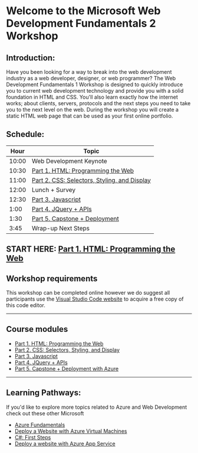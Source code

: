 # Welcome to the Microsoft Web Development Fundamentals 2 Workshop
## Introduction:
Have you been looking for a way to break into the web development industry as a web developer, designer, or web programmer? The Web Development Fundamentals 1 Workshop is designed to quickly introduce you to current web development technology and provide you with a solid foundation in HTML and CSS. You'll also learn exactly how the internet works; about clients, servers, protocols and the next steps you need to take you to the next level on the web. During the workshop you will create a static HTML web page that can be used as your first online portfolio.

## Schedule:

|Hour|Topic
|---|---|
|10:00	|Web Development Keynote
|10:30	|[Part 1. HTML: Programming the Web](../tree/master/Part%201.%20HTML)
|11:00  |[Part 2. CSS: Selectors, Styling, and Display](../Part%202.%20CSS%20%26%20CSS3)
|12:00	|Lunch + Survey
|12:30	|[Part 3. Javascript](../Part%203.%20Javascript)
|1:00	|[Part 4. JQuery + APIs](../Part%204.%20JQuery%20%2B%20APIs)
|1:30   |[Part 5. Capstone + Deployment](../Part%205.%20%20Capstone%20%2B%20Web%20Publishing)
|3:45	|Wrap-up Next Steps

## START HERE: [Part 1. HTML: Programming the Web](../Part%201.%20HTML)


## Workshop requirements

This workshop can be completed online however we do suggest all participants use the [Visual Studio Code website](https://code.visualstudio.com/) to acquire a free copy of this code editor.


---
## Course modules
* [Part 1. HTML: Programming the Web](../tree/master/Part%201.%20HTML)
* [Part 2. CSS: Selectors, Styling, and Display](../Part%202.%20CSS%20%26%20CSS3)
* [Part 3. Javascript](../Part%203.%20Javascript)
* [Part 4. JQuery + APIs](../Part%204.%20JQuery%20%2B%20APIs)
* [Part 5. Capstone + Deployment with Azure](../Part%205.%20%20Capstone%20%2B%20Web%20Publishing)


---
## Learning Pathways:
If you'd like to explore more topics related to Azure and Web Development check out these other Microsoft 	
* [Azure Fundamentals](https://docs.microsoft.com/en-us/learn/paths/azure-fundamentals/)	
* [Deploy a Website with Azure Virtual Machines](https://docs.microsoft.com/en-us/learn/paths/deploy-a-website-with-azure-virtual-machines/)	
* [C#: First Steps](https://docs.microsoft.com/en-us/learn/paths/csharp-first-steps/)	
* [Deploy a website with Azure App Service](https://docs.microsoft.com/en-us/learn/paths/deploy-a-website-with-azure-app-service/)		
